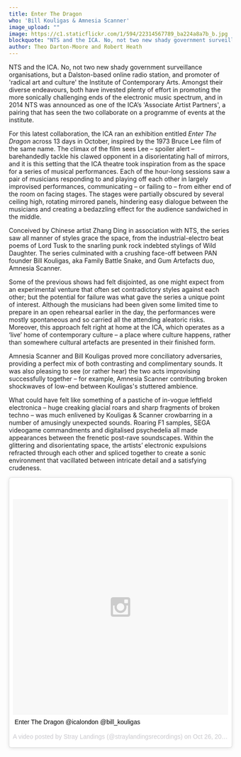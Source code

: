 ```yaml
---
title: Enter The Dragon
who: 'Bill Kouligas & Amnesia Scanner'
image_upload: ""
image: https://c1.staticflickr.com/1/594/22314567789_ba224a8a7b_b.jpg
blockquote: "NTS and the ICA. No, not two new shady government surveillance organisations, but a Dalston-based online radio station, and promoter of 'radical art and culture' the Institute of Contemporary Arts. Amongst their diverse endeavours, both have invested plenty of effort in promoting the more sonically challenging ends of the electronic music spectrum, and in 2014 NTS was one of the ICA’s Associate Artist Partners, a pairing that has seen the two collaborate on a programme of events at the institute."
author: Theo Darton-Moore and Robert Heath
---
```

NTS and the ICA. No, not two new shady government surveillance organisations, but a Dalston-based online radio station, and promoter of 'radical art and culture' the Institute of Contemporary Arts. Amongst their diverse endeavours, both have invested plenty of effort in promoting the more sonically challenging ends of the electronic music spectrum, and in 2014 NTS was announced as one of the ICA’s 'Associate Artist Partners', a pairing that has seen the two collaborate on a programme of events at the institute. 

For this latest collaboration, the ICA ran an exhibition entitled _Enter The Dragon_ across 13 days in October, inspired by the 1973 Bruce Lee film of the same name. The climax of the film sees Lee – spoiler alert – barehandedly tackle his clawed opponent in a disorientating hall of mirrors, and it is this setting that the ICA theatre took inspiration from as the space for a series of musical performances. Each of the hour-long sessions saw a pair of musicians responding to and playing off each other in largely improvised performances, communicating – or failing to – from either end of the room on facing stages. The stages were partially obscured by several ceiling high, rotating mirrored panels, hindering easy dialogue between the musicians and creating a bedazzling effect for the audience sandwiched in the middle. 

Conceived by Chinese artist Zhang Ding in association with NTS, the series saw all manner of styles grace the space, from the industrial-electro beat poems of Lord Tusk to the snarling punk rock indebted stylings of Wild Daughter. The series culminated with a crushing face-off between PAN founder Bill Kouligas, aka Family Battle Snake, and Gum Artefacts duo, Amnesia Scanner. 

Some of the previous shows had felt disjointed, as one might expect from an experimental venture that often set contradictory styles against each other; but the potential  for failure was what gave the series a unique point of interest. Although the musicians had been given some limited time to prepare in an open rehearsal earlier in the day, the performances were mostly spontaneous and so carried all the attending aleatoric risks. Moreover, this approach felt right at home at the ICA, which operates as a ‘live’ home of contemporary culture – a place where culture happens, rather than somewhere cultural artefacts are presented in their finished form. 

Amnesia Scanner and Bill Kouligas proved more conciliatory adversaries, providing a perfect mix of both contrasting and complimentary sounds. It was also pleasing to see (or rather hear) the two acts improvising successfully together – for example, Amnesia Scanner contributing broken shockwaves of low-end between Kouligas's stuttered ambience. 

What could have felt like something of a pastiche of in-vogue leftfield electronica – huge creaking glacial roars and sharp fragments of broken techno – was much enlivened by Kouligas & Scanner crowbarring in a number of amusingly unexpected sounds. Roaring F1 samples, SEGA videogame commandments and digitalised psychedelia all made appearances between the frenetic post-rave soundscapes. Within the glittering and disorientating space,  the artists’ electronic expulsions refracted through each other and spliced together to create a sonic environment that vacillated between intricate detail and a satisfying crudeness.   

<blockquote class="instagram-media" data-instgrm-captioned data-instgrm-version="5" style=" background:#FFF; border:0; border-radius:3px; box-shadow:0 0 1px 0 rgba(0,0,0,0.5),0 1px 10px 0 rgba(0,0,0,0.15); margin: 1px; max-width:658px; padding:0; width:99.375%; width:-webkit-calc(100% - 2px); width:calc(100% - 2px);"><div style="padding:8px;"> <div style=" background:#F8F8F8; line-height:0; margin-top:40px; padding:50.0% 0; text-align:center; width:100%;"> <div style=" background:url(data:image/png;base64,iVBORw0KGgoAAAANSUhEUgAAACwAAAAsCAMAAAApWqozAAAAGFBMVEUiIiI9PT0eHh4gIB4hIBkcHBwcHBwcHBydr+JQAAAACHRSTlMABA4YHyQsM5jtaMwAAADfSURBVDjL7ZVBEgMhCAQBAf//42xcNbpAqakcM0ftUmFAAIBE81IqBJdS3lS6zs3bIpB9WED3YYXFPmHRfT8sgyrCP1x8uEUxLMzNWElFOYCV6mHWWwMzdPEKHlhLw7NWJqkHc4uIZphavDzA2JPzUDsBZziNae2S6owH8xPmX8G7zzgKEOPUoYHvGz1TBCxMkd3kwNVbU0gKHkx+iZILf77IofhrY1nYFnB/lQPb79drWOyJVa/DAvg9B/rLB4cC+Nqgdz/TvBbBnr6GBReqn/nRmDgaQEej7WhonozjF+Y2I/fZou/qAAAAAElFTkSuQmCC); display:block; height:44px; margin:0 auto -44px; position:relative; top:-22px; width:44px;"></div></div> <p style=" margin:8px 0 0 0; padding:0 4px;"> <a href="https://instagram.com/p/9TCi7zhuw0/" style=" color:#000; font-family:Arial,sans-serif; font-size:14px; font-style:normal; font-weight:normal; line-height:17px; text-decoration:none; word-wrap:break-word;" target="_blank">Enter The Dragon @icalondon @bill_kouligas</a></p> <p style=" color:#c9c8cd; font-family:Arial,sans-serif; font-size:14px; line-height:17px; margin-bottom:0; margin-top:8px; overflow:hidden; padding:8px 0 7px; text-align:center; text-overflow:ellipsis; white-space:nowrap;">A video posted by Stray Landings (@straylandingsrecordings) on <time style=" font-family:Arial,sans-serif; font-size:14px; line-height:17px;" datetime="2015-10-26T10:29:53+00:00">Oct 26, 2015 at 3:29am PDT</time></p></div></blockquote>
<script async defer src="//platform.instagram.com/en_US/embeds.js"></script>
